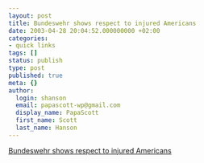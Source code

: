 ```yaml
---
layout: post
title: Bundeswehr shows respect to injured Americans
date: 2003-04-28 20:04:52.000000000 +02:00
categories:
- quick links
tags: []
status: publish
type: post
published: true
meta: {}
author:
  login: shanson
  email: papascott-wp@gmail.com
  display_name: PapaScott
  first_name: Scott
  last_name: Hanson
---
```

<p><a title="Winds of Change.NET: Guest Blog: Stories from Germany (scroll to chaplain's story)" href="http://windsofchange.net/archives/003361.html">Bundeswehr shows respect to injured Americans</a></p>
